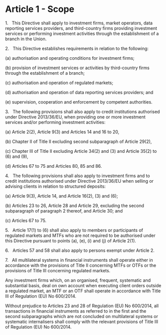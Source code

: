 # Article 1 - Scope


1.   This Directive shall apply to investment firms, market operators, data reporting services providers, and third-country firms providing investment services or performing investment activities through the establishment of a branch in the Union.

2.   This Directive establishes requirements in relation to the following:

(a) authorisation and operating conditions for investment firms;

(b) provision of investment services or activities by third-country firms through the establishment of a branch;

(c) authorisation and operation of regulated markets;

(d) authorisation and operation of data reporting services providers; and

(e) supervision, cooperation and enforcement by competent authorities.

3.   The following provisions shall also apply to credit institutions authorised under Directive 2013/36/EU, when providing one or more investment services and/or performing investment activities:

(a) Article 2(2), Article 9(3) and Articles 14 and 16 to 20,

(b) Chapter II of Title II excluding second subparagraph of Article 29(2),

(c) Chapter III of Title II excluding Article 34(2) and (3) and Article 35(2) to (6) and (9),

(d) Articles 67 to 75 and Articles 80, 85 and 86.

4.   The following provisions shall also apply to investment firms and to credit institutions authorised under Directive 2013/36/EU when selling or advising clients in relation to structured deposits:

(a) Article 9(3), Article 14, and Article 16(2), (3) and (6);

(b) Articles 23 to 26, Article 28 and Article 29, excluding the second subparagraph of paragraph 2 thereof, and Article 30; and

(c) Articles 67 to 75.

5.   Article 17(1) to (6) shall also apply to members or participants of regulated markets and MTFs who are not required to be authorised under this Directive pursuant to points (a), (e), (i) and (j) of Article 2(1).

6.   Articles 57 and 58 shall also apply to persons exempt under Article 2.

7.   All multilateral systems in financial instruments shall operate either in accordance with the provisions of Title II concerning MTFs or OTFs or the provisions of Title III concerning regulated markets.

Any investment firms which, on an organised, frequent, systematic and substantial basis, deal on own account when executing client orders outside a regulated market, an MTF or an OTF shall operate in accordance with Title III of Regulation (EU) No 600/2014.

Without prejudice to Articles 23 and 28 of Regulation (EU) No 600/2014, all transactions in financial instruments as referred to in the first and the second subparagraphs which are not concluded on multilateral systems or systematic internalisers shall comply with the relevant provisions of Title III of Regulation (EU) No 600/2014.
